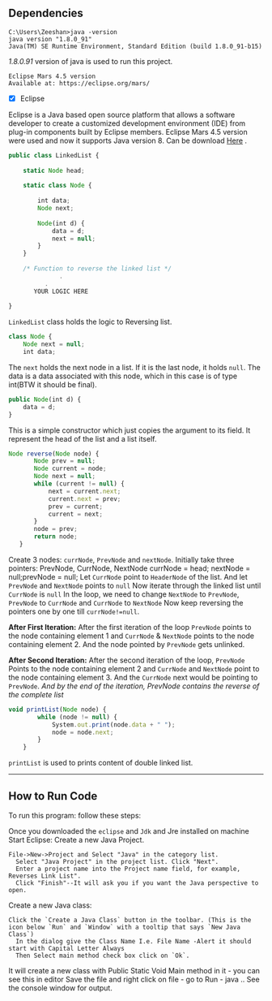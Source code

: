 Dependencies
-----------------------
<pre><code>C:\Users\Zeeshan>java -version
java version "1.8.0_91"
Java(TM) SE Runtime Environment, Standard Edition (build 1.8.0_91-b15)</code></pre>
_1.8.0.91_ version of java is used to run this project. 

<pre><code>Eclipse Mars 4.5 version
Available at: https://eclipse.org/mars/ </code></pre>
- [x] Eclipse

Eclipse is a Java based open source platform that allows a software developer to create a customized development environment (IDE) from plug-in components built by Eclipse members. Eclipse Mars 4.5 version were used and now it supports Java version 8. Can be download [Here](https://eclipse.org/mars/) .  

```javascript
public class LinkedList {
 
    static Node head;
 
    static class Node {
 
        int data;
        Node next;
 
        Node(int d) {
            data = d;
            next = null;
        }
    }
 
    /* Function to reverse the linked list */
    		  .
		  .
	   YOUR LOGIC HERE
 
}
```
`LinkedList` class holds the logic to Reversing list. 


```javascript
class Node {
    Node next = null;
    int data; 
```
The `next` holds the next node in a list. If it is the last node, it holds `null`. The data is a data associated with this node, which in this case is of type int(BTW it should be final).

```javascript
public Node(int d) {
    data = d;
} 
```
This is a simple constructor which just copies the argument to its field. It represent the head of the list and a list itself.
 
 ```javascript
 Node reverse(Node node) {
        Node prev = null;
        Node current = node;
        Node next = null;
        while (current != null) {
            next = current.next;
            current.next = prev;
            prev = current;
            current = next;
        }
        node = prev;
        return node;
	} 
```
	
Create 3 nodes: `currNode`, `PrevNode` and `nextNode`.
Initially take three pointers: PrevNode, CurrNode, NextNode
currNode = head; nextNode = null;prevNode = null;
Let `CurrNode` point to `HeaderNode` of the list. And let `PrevNode` and `NextNode` points to `null`
Now iterate through the linked list until `CurrNode` is `null`
In the loop, we need to change `NextNode` to `PrevNode`, `PrevNode` to `CurrNode` and `CurrNode` to `NextNode`
Now keep reversing the pointers one by one till `currNode!=null`.

__After First Iteration:__
After the first iteration of the loop `PrevNode` points to the node containing element 1 and `CurrNode` & `NextNode` points to the node containing element 2. And the node pointed by `PrevNode` gets unlinked.

__After Second Iteration:__
After the second iteration of the loop, `PrevNode` Points to the node containing element 2 and `CurrNode` and `NextNode` point to the node containing element 3. And the `CurrNode` next would be pointing to `PrevNode`.
_And by the end of the iteration, PrevNode contains the reverse of the complete list_

```javascript
void printList(Node node) {
        while (node != null) {
            System.out.print(node.data + " ");
            node = node.next;
        }
	}
```
`printList` is used to prints content of double linked list. 

________________________________________________

How to Run Code
----------------------
To run this program: follow these steps:

Once you downloaded the `eclipse` and `Jdk` and Jre installed on machine
Start Eclipse:
 Create a new Java Project.
 <pre><code>File->New->Project and Select "Java" in the category list.
  Select "Java Project" in the project list. Click "Next".
  Enter a project name into the Project name field, for example, Reverses Link List".
  Click "Finish"--It will ask you if you want the Java perspective to open.</code></pre>
	
Create a new Java class:
<pre><code>Click the `Create a Java Class` button in the toolbar. (This is the icon below `Run` and `Window` with a tooltip that says `New Java Class`)
  In the dialog give the Class Name I.e. File Name -Alert it should start with Capital Letter Always
  Then Select main method check box click on `Ok`.</code></pre>
It will create a new class with Public Static Void Main method in it - you can see this in editor Save the file and right click on file - go to Run - java .. See the console window for output. 
